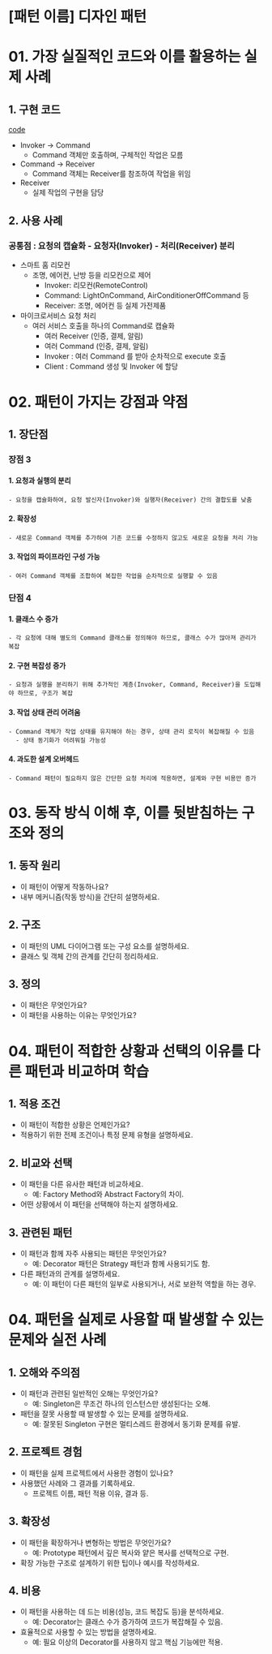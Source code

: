 # [패턴 이름] 디자인 패턴

# 01. 가장 실질적인 코드와 이를 활용하는 실제 사례

## 1. 구현 코드
[code](code)

- Invoker → Command
  - Command 객체만 호출하며, 구체적인 작업은 모름
- Command → Receiver
  - Command 객체는 Receiver를 참조하여 작업을 위임
- Receiver
  - 실제 작업의 구현을 담당



## 2. 사용 사례
### 공통점 : 요청의 캡슐화 - 요청자(Invoker) - 처리(Receiver) 분리 


- 스마트 홈 리모컨
  - 조명, 에어컨, 난방 등을 리모컨으로 제어
    - Invoker: 리모컨(RemoteControl)
    - Command: LightOnCommand, AirConditionerOffCommand 등
    - Receiver: 조명, 에어컨 등 실제 가전제품
- 마이크로서비스 요청 처리
  - 여러 서비스 호출을 하나의 Command로 캡슐화
    - 여러 Receiver (인증, 결제, 알림)
    - 여러 Command (인증, 결제, 알림)
    - Invoker : 여러 Command 를 받아 순차적으로 execute 호출 
    - Client : Command 생성 및 Invoker 에 할당 


# 02.  패턴이 가지는 강점과 약점

## 1. 장단점
### 장점 3
#### 1. 요청과 실행의 분리
    - 요청을 캡슐화하여, 요청 발신자(Invoker)와 실행자(Receiver) 간의 결합도를 낮춤 
#### 2. 확장성
    - 새로운 Command 객체를 추가하여 기존 코드를 수정하지 않고도 새로운 요청을 처리 가능 
#### 3. 작업의 파이프라인 구성 가능
    - 여러 Command 객체를 조합하여 복잡한 작업을 순차적으로 실행할 수 있음 

### 단점 4
#### 1. 클래스 수 증가
    - 각 요청에 대해 별도의 Command 클래스를 정의해야 하므로, 클래스 수가 많아져 관리가 복잡
#### 2. 구현 복잡성 증가
    - 요청과 실행을 분리하기 위해 추가적인 계층(Invoker, Command, Receiver)을 도입해야 하므로, 구조가 복잡
#### 3. 작업 상태 관리 어려움
    - Command 객체가 작업 상태를 유지해야 하는 경우, 상태 관리 로직이 복잡해질 수 있음
      - 상태 동기화가 어려워질 가능성
#### 4. 과도한 설계 오버헤드
    - Command 패턴이 필요하지 않은 간단한 요청 처리에 적용하면, 설계와 구현 비용만 증가


# 03. 동작 방식 이해 후, 이를 뒷받침하는 구조와 정의

## 1. 동작 원리
- 이 패턴이 어떻게 작동하나요?
- 내부 메커니즘(작동 방식)을 간단히 설명하세요.



## 2. 구조
- 이 패턴의 UML 다이어그램 또는 구성 요소를 설명하세요.
- 클래스 및 객체 간의 관계를 간단히 정리하세요.


## 3. 정의
- 이 패턴은 무엇인가요?
- 이 패턴을 사용하는 이유는 무엇인가요?


# 04.  패턴이 적합한 상황과 선택의 이유를 다른 패턴과 비교하며 학습


## 1. 적용 조건
- 이 패턴이 적합한 상황은 언제인가요?
- 적용하기 위한 전제 조건이나 특정 문제 유형을 설명하세요.

## 2. 비교와 선택
- 이 패턴을 다른 유사한 패턴과 비교하세요.
  - 예: Factory Method와 Abstract Factory의 차이.
- 어떤 상황에서 이 패턴을 선택해야 하는지 설명하세요.


## 3. 관련된 패턴
- 이 패턴과 함께 자주 사용되는 패턴은 무엇인가요?
  - 예: Decorator 패턴은 Strategy 패턴과 함께 사용되기도 함.
- 다른 패턴과의 관계를 설명하세요.
  - 예: 이 패턴이 다른 패턴의 일부로 사용되거나, 서로 보완적 역할을 하는 경우.


# 04.  패턴을 실제로 사용할 때 발생할 수 있는 문제와 실전 사례

## 1. 오해와 주의점
- 이 패턴과 관련된 일반적인 오해는 무엇인가요?
  - 예: Singleton은 무조건 하나의 인스턴스만 생성된다는 오해.
- 패턴을 잘못 사용할 때 발생할 수 있는 문제를 설명하세요.
  - 예: 잘못된 Singleton 구현은 멀티스레드 환경에서 동기화 문제를 유발.



## 2. 프로젝트 경험
- 이 패턴을 실제 프로젝트에서 사용한 경험이 있나요?
- 사용했던 사례와 그 결과를 기록하세요.
  - 프로젝트 이름, 패턴 적용 이유, 결과 등.



## 3. 확장성
- 이 패턴을 확장하거나 변형하는 방법은 무엇인가요?
  - 예: Prototype 패턴에서 깊은 복사와 얕은 복사를 선택적으로 구현.
- 확장 가능한 구조로 설계하기 위한 팁이나 예시를 작성하세요.



## 4. 비용
- 이 패턴을 사용하는 데 드는 비용(성능, 코드 복잡도 등)을 분석하세요.
  - 예: Decorator는 클래스 수가 증가하여 코드가 복잡해질 수 있음.
- 효율적으로 사용할 수 있는 방법을 설명하세요.
  - 예: 필요 이상의 Decorator를 사용하지 않고 핵심 기능에만 적용.